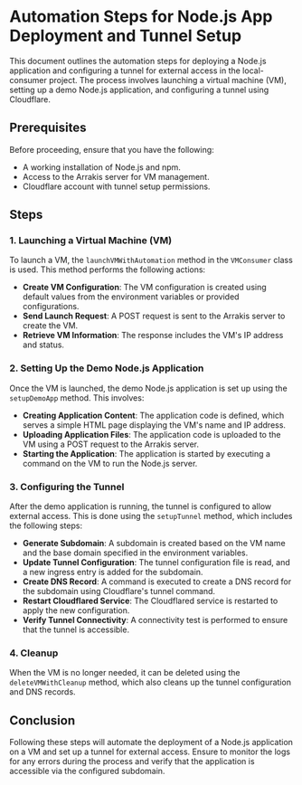 # Automation Steps for Node.js App Deployment and Tunnel Setup

This document outlines the automation steps for deploying a Node.js application and configuring a tunnel for external access in the local-consumer project. The process involves launching a virtual machine (VM), setting up a demo Node.js application, and configuring a tunnel using Cloudflare.

## Prerequisites

Before proceeding, ensure that you have the following:

- A working installation of Node.js and npm.
- Access to the Arrakis server for VM management.
- Cloudflare account with tunnel setup permissions.

## Steps

### 1. Launching a Virtual Machine (VM)

To launch a VM, the `launchVMWithAutomation` method in the `VMConsumer` class is used. This method performs the following actions:

- **Create VM Configuration**: The VM configuration is created using default values from the environment variables or provided configurations.
- **Send Launch Request**: A POST request is sent to the Arrakis server to create the VM.
- **Retrieve VM Information**: The response includes the VM's IP address and status.

### 2. Setting Up the Demo Node.js Application

Once the VM is launched, the demo Node.js application is set up using the `setupDemoApp` method. This involves:

- **Creating Application Content**: The application code is defined, which serves a simple HTML page displaying the VM's name and IP address.
- **Uploading Application Files**: The application code is uploaded to the VM using a POST request to the Arrakis server.
- **Starting the Application**: The application is started by executing a command on the VM to run the Node.js server.

### 3. Configuring the Tunnel

After the demo application is running, the tunnel is configured to allow external access. This is done using the `setupTunnel` method, which includes the following steps:

- **Generate Subdomain**: A subdomain is created based on the VM name and the base domain specified in the environment variables.
- **Update Tunnel Configuration**: The tunnel configuration file is read, and a new ingress entry is added for the subdomain.
- **Create DNS Record**: A command is executed to create a DNS record for the subdomain using Cloudflare's tunnel command.
- **Restart Cloudflared Service**: The Cloudflared service is restarted to apply the new configuration.
- **Verify Tunnel Connectivity**: A connectivity test is performed to ensure that the tunnel is accessible.

### 4. Cleanup

When the VM is no longer needed, it can be deleted using the `deleteVMWithCleanup` method, which also cleans up the tunnel configuration and DNS records.

## Conclusion

Following these steps will automate the deployment of a Node.js application on a VM and set up a tunnel for external access. Ensure to monitor the logs for any errors during the process and verify that the application is accessible via the configured subdomain.